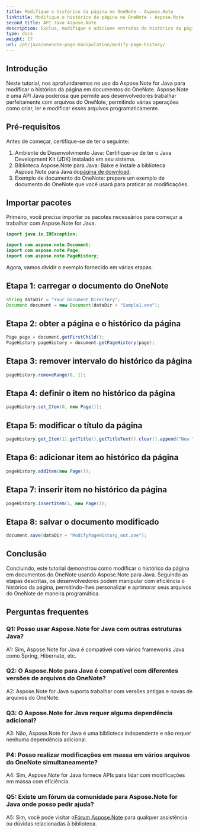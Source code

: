 ```yaml
---
title: Modifique o histórico da página no OneNote - Aspose.Note
linktitle: Modifique o histórico da página no OneNote - Aspose.Note
second_title: API Java Aspose.Note
description: Exclua, modifique e adicione entradas do histórico da página perfeitamente! Guia passo a passo e código para dominar o OneNote com Aspose.Note. #OneNote #Java #Aspose
type: docs
weight: 17
url: /pt/java/onenote-page-manipulation/modify-page-history/
---
```

## Introdução

Neste tutorial, nos aprofundaremos no uso do Aspose.Note for Java para modificar o histórico da página em documentos do OneNote. Aspose.Note é uma API Java poderosa que permite aos desenvolvedores trabalhar perfeitamente com arquivos do OneNote, permitindo várias operações como criar, ler e modificar esses arquivos programaticamente.

## Pré-requisitos

Antes de começar, certifique-se de ter o seguinte:

1. Ambiente de Desenvolvimento Java: Certifique-se de ter o Java Development Kit (JDK) instalado em seu sistema.
2.  Biblioteca Aspose.Note para Java: Baixe e instale a biblioteca Aspose.Note para Java do[página de download](https://releases.aspose.com/note/java/).
3. Exemplo de documento do OneNote: prepare um exemplo de documento do OneNote que você usará para praticar as modificações.

## Importar pacotes

Primeiro, você precisa importar os pacotes necessários para começar a trabalhar com Aspose.Note for Java.

```java
import java.io.IOException;

import com.aspose.note.Document;
import com.aspose.note.Page;
import com.aspose.note.PageHistory;
```

Agora, vamos dividir o exemplo fornecido em várias etapas.

## Etapa 1: carregar o documento do OneNote

```java
String dataDir = "Your Document Directory";
Document document = new Document(dataDir + "Sample1.one");
```

## Etapa 2: obter a página e o histórico da página

```java
Page page = document.getFirstChild();
PageHistory pageHistory = document.getPageHistory(page);
```

## Etapa 3: remover intervalo do histórico da página

```java
pageHistory.removeRange(0, 1);
```

## Etapa 4: definir o item no histórico da página

```java
pageHistory.set_Item(0, new Page());
```

## Etapa 5: modificar o título da página

```java
pageHistory.get_Item(1).getTitle().getTitleText().clear().append("New Title");
```

## Etapa 6: adicionar item ao histórico da página

```java
pageHistory.addItem(new Page());
```

## Etapa 7: inserir item no histórico da página

```java
pageHistory.insertItem(1, new Page());
```

## Etapa 8: salvar o documento modificado

```java
document.save(dataDir + "ModifyPageHistory_out.one");
```

## Conclusão

Concluindo, este tutorial demonstrou como modificar o histórico da página em documentos do OneNote usando Aspose.Note para Java. Seguindo as etapas descritas, os desenvolvedores podem manipular com eficiência o histórico da página, permitindo-lhes personalizar e aprimorar seus arquivos do OneNote de maneira programática.

## Perguntas frequentes

### Q1: Posso usar Aspose.Note for Java com outras estruturas Java?

A1: Sim, Aspose.Note for Java é compatível com vários frameworks Java como Spring, Hibernate, etc.

### Q2: O Aspose.Note para Java é compatível com diferentes versões de arquivos do OneNote?

A2: Aspose.Note for Java suporta trabalhar com versões antigas e novas de arquivos do OneNote.

### Q3: O Aspose.Note for Java requer alguma dependência adicional?

A3: Não, Aspose.Note for Java é uma biblioteca independente e não requer nenhuma dependência adicional.

### P4: Posso realizar modificações em massa em vários arquivos do OneNote simultaneamente?

A4: Sim, Aspose.Note for Java fornece APIs para lidar com modificações em massa com eficiência.

### Q5: Existe um fórum da comunidade para Aspose.Note for Java onde posso pedir ajuda?

 A5: Sim, você pode visitar o[Fórum Aspose.Note](https://forum.aspose.com/c/note/28) para qualquer assistência ou dúvidas relacionadas à biblioteca.
